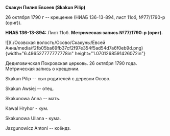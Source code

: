 **Скакун Пилип Евсеев (Skakun Pilip)**

26 октября 1790 г -- крещение (НИАБ 136-13-894, лист 11об, №77/1790-р
(ориг)).

**НИАБ 136-13-894:** Лист 11об. **Метрическая запись №77/1790-р
(ориг).**

![](./Осовская волость/Осово/Скакуны/Евсей Анна/media/f2fb05ba69fb37cf2f97e354f5ad54d7a6f0eb9d.png){width="6.496527777777778in"
height="1.0701268591426072in"}

Дедиловичская Покровская церковь. 26 октября 1790 года. Метрическая
запись о крещении.

Skakun Pilip -- сын родителей с деревни Осово.

Skakun Awsiej -- отец.

Skakunowa Anna -- мать.

Kawal Hryhor - кум.

Skakunowa Ullana - кума.

Jazgunowicz Antoni -- ксёндз.
